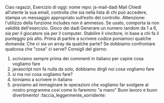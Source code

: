 Ciao ragazzi,
Esercizio di oggi:
nome repo: js-mail-dadi
Mail
Chiedi all’utente la sua email,
controlla che sia nella lista di chi può accedere,
stampa un messaggio appropriato sull’esito del controllo.
Attenzione: l'utilizzo della funzione includes non è ammesso. Se usato, comporta la non validità dell'esercizio.
Gioco dei dadi
Generare un numero random da 1 a 6, sia per il giocatore sia per il computer.
Stabilire il vincitore, in base a chi fa il punteggio più alto.
Prima di partire a scrivere codice poniamoci qualche domanda:
Che ci sia un array da qualche parte?
Se dobbiamo confrontare qualcosa che "cosa" ci serve?
Consigli del giorno:
1. scriviamo sempre prima dei commenti in italiano per capire cosa vogliamo fare
2. javascript non fa nulla da solo, dobbiamo dirgli noi cosa vogliamo fare
3. si ma noi cosa vogliamo fare?
4. torniamo a scrivere in italiano
5. proviamo ad immaginare le operazioni che vogliamo far svolgere al nostro programma così come lo faremmo "a mano"
Buon lavoro e buon divertimento! :faccia_leggermente_sorridente: